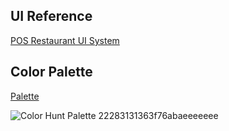 ## UI Reference
[POS Restaurant UI System](https://www.figma.com/community/file/1166720104776634157/pos-restaurant-ui-system)

## Color Palette
[Palette](https://colorhunt.co/palette/22283131363f76abaeeeeeee?fbclid=IwZXh0bgNhZW0CMTEAAR1ZGXebpidySBNHtiSQByVBnJGC-nOugzM7wHYVYBg7fEba8yzc6cB5imQ_aem_FpDXZcxaA6wumZQAaY9ceg)

![Color Hunt Palette 22283131363f76abaeeeeeee](https://github.com/user-attachments/assets/5fec0b38-14e2-40bb-bf4a-a1aaa599a140)
